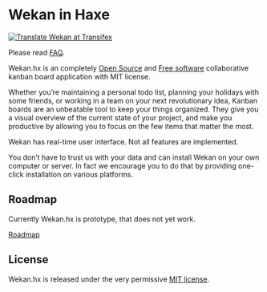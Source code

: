 # Wekan in Haxe

[![Translate Wekan at Transifex](https://img.shields.io/badge/Translate%20Wekan-at%20Transifex-brightgreen.svg "Transifex")](https://transifex.com/wekan/wekan)

Please read [FAQ](https://github.com/wekan/wekan.hx/wiki/FAQ).

Wekan.hx is an completely [Open Source][open_source] and [Free software][free_software]
collaborative kanban board application with MIT license.

Whether you’re maintaining a personal todo list, planning your holidays with
some friends, or working in a team on your next revolutionary idea, Kanban
boards are an unbeatable tool to keep your things organized. They give you a
visual overview of the current state of your project, and make you productive by
allowing you to focus on the few items that matter the most.

Wekan has real-time user interface. Not all features are implemented.

You don’t have to trust us with your data and can install Wekan on your own
computer or server. In fact we encourage you to do that by providing
one-click installation on various platforms.

## Roadmap

Currently Wekan.hx is prototype, that does not yet work.

[Roadmap](https://github.com/wekan/hx/wiki/Roadmap)

## License

Wekan.hx is released under the very permissive [MIT license](LICENSE).

[translate_wekan]: https://www.transifex.com/wekan/wekan/
[open_source]: https://en.wikipedia.org/wiki/Open-source_software
[free_software]: https://en.wikipedia.org/wiki/Free_software
